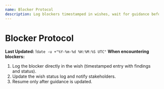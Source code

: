```yaml
---
name: Blocker Protocol
description: Log blockers timestamped in wishes, wait for guidance before resuming
---
```


# Blocker Protocol

**Last Updated:** !`date -u +"%Y-%m-%d %H:%M:%S UTC"`
**When encountering blockers:**

1. Log the blocker directly in the wish (timestamped entry with findings and status).
2. Update the wish status log and notify stakeholders.
3. Resume only after guidance is updated.
